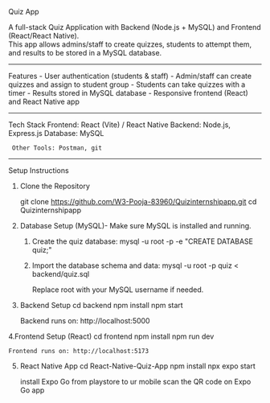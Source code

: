 Quiz App

A full-stack Quiz Application with Backend (Node.js + MySQL) and Frontend (React/React Native).  
This app allows admins/staff to create quizzes, students to attempt them, and results to be stored in a MySQL database.

------------------------------------------------------------------------------

Features
	- User authentication (students & staff)
	- Admin/staff can create quizzes and assign to student group
	- Students can take quizzes with a timer
	- Results stored in MySQL database
	- Responsive frontend (React) and React Native app

-------------------------------------------------------------------------------

Tech Stack
	 Frontend: React (Vite) / React Native
	 Backend: Node.js, Express.js
	 Database: MySQL
	 
	 Other Tools: Postman, git
		

---------------------------------------------------------------------------------

 Setup Instructions

1. Clone the Repository

	git clone https://github.com/W3-Pooja-83960/Quizinternshipapp.git
	cd Quizinternshipapp


2. Database Setup (MySQL)-
	Make sure MySQL is installed and running.

	1. Create the quiz database:
	       mysql -u root -p -e "CREATE DATABASE quiz;"

	2. Import the database schema and data:
	       mysql -u root -p quiz < backend/quiz.sql
	       
	      Replace root with your MySQL username if needed.
	
3. Backend Setup
	cd backend
	npm install
	npm start
	
	Backend runs on: http://localhost:5000  
	
4.Frontend Setup (React)
	cd frontend
	npm install
	npm run dev
	
	Frontend runs on: http://localhost:5173
	
5. React Native App
	cd React-Native-Quiz-App
	npm install
	npx expo start
	
	install Expo Go from playstore to ur mobile
	scan the QR code on Expo Go app


